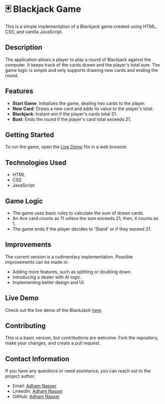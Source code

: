 # 🃏 Blackjack Game

This is a simple implementation of a Blackjack game created using HTML, CSS, and vanilla JavaScript.

## Description

The application allows a player to play a round of Blackjack against the computer. It keeps track of the cards drawn and the player's total sum. The game logic is simple and only supports drawing new cards and ending the round.

## Features

- **Start Game**: Initializes the game, dealing two cards to the player.
- **New Card**: Draws a new card and adds its value to the player's total.
- **Blackjack**: Instant win if the player's cards total 21.
- **Bust**: Ends the round if the player's card total exceeds 21.

## Getting Started

To run the game, open the [Live Demo](#live-demo) file in a web browser.

## Technologies Used

- HTML
- CSS
- JavaScript

## Game Logic

- The game uses basic rules to calculate the sum of drawn cards.
- An Ace card counts as 11 unless the sum exceeds 21; then, it counts as 1.
- The game ends if the player decides to 'Stand' or if they exceed 21.

## Improvements

The current version is a rudimentary implementation. Possible improvements can be made in:

- Adding more features, such as splitting or doubling down.
- Introducing a dealer with AI logic.
- Implementing better design and UI.

## Live Demo

Check out the live demo of the BlackJack [here](#).

## Contributing

This is a basic version, but contributions are welcome. Fork the repository, make your changes, and create a pull request.

## Contact Information

If you have any questions or need assistance, you can reach out to the project author:

- Email: [Adham Nasser](mailto:adhamxiii22@gmail.com)
- LinkedIn: [Adham Nasser](https://www.linkedin.com/in/adhamxiii/)
- GitHub: [Adham Nasser](https://github.com/Adhamxiii)